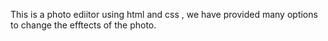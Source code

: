 This is a photo ediitor using html and css , we have provided many options 
to change the efftects of the photo.

